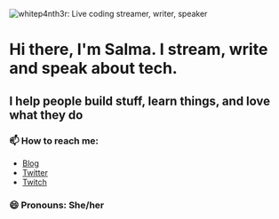 ![whitep4nth3r: Live coding streamer, writer, speaker](https://p4nth3rblog-og-image.vercel.app/I%20am%20whitep4nth3r.%20I%20help%20developers%20build%20stuff%2C%20learn%20things%2C%20and%20love%20what%20they%20do..png?theme=light&md=0&fontSize=80px&images=https%3A%2F%2Fp4nth3rlabs.netlify.app%2Fassets%2Fsvgs%2Fpanthers%2Fmajick.svg)

# Hi there, I'm Salma. I stream, write and speak about tech.

## I help people build stuff, learn things, and love what they do

### 📫 How to reach me: 
- [Blog](https://whitep4nth3r.com/?utm_source=github)
- [Twitter](https://twitter.com/whitep4nth3r)
- [Twitch](https://twitch.tv/whitep4nth3r)

### 😄 Pronouns: She/her
